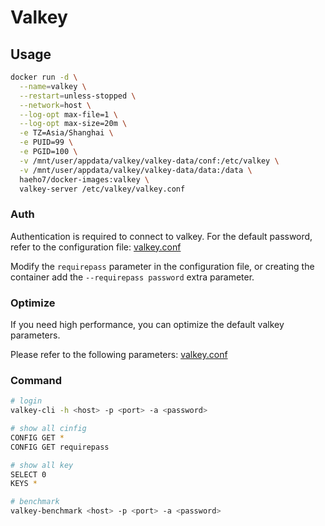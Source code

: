 # Valkey

## Usage

```sh
docker run -d \
  --name=valkey \
  --restart=unless-stopped \
  --network=host \
  --log-opt max-file=1 \
  --log-opt max-size=20m \
  -e TZ=Asia/Shanghai \
  -e PUID=99 \
  -e PGID=100 \
  -v /mnt/user/appdata/valkey/valkey-data/conf:/etc/valkey \
  -v /mnt/user/appdata/valkey/valkey-data/data:/data \
  haeho7/docker-images:valkey \
  valkey-server /etc/valkey/valkey.conf
```

### Auth

Authentication is required to connect to valkey. For the default password, refer to the configuration file: [valkey.conf](./valkey-data/conf/valkey.conf)

Modify the `requirepass` parameter in the configuration file, or creating the container add the `--requirepass password` extra parameter.

### Optimize

If you need high performance, you can optimize the default valkey parameters.

Please refer to the following parameters: [valkey.conf](./valkey-data/conf/valkey.conf)

### Command

``` sh
# login
valkey-cli -h <host> -p <port> -a <password>

# show all cinfig
CONFIG GET *
CONFIG GET requirepass

# show all key
SELECT 0
KEYS *

# benchmark
valkey-benchmark <host> -p <port> -a <password>
```
